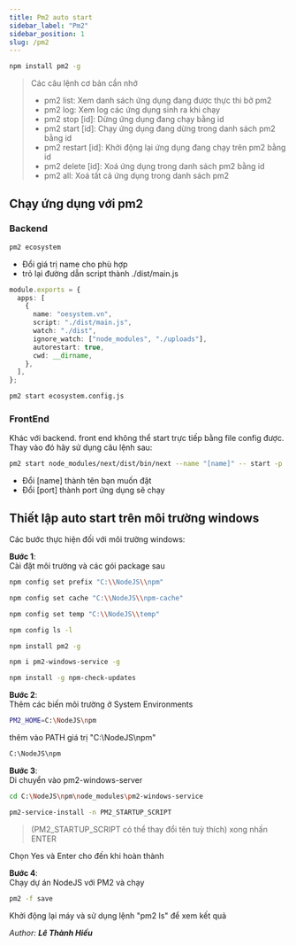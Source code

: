 ```yaml
---
title: Pm2 auto start
sidebar_label: "Pm2"
sidebar_position: 1
slug: /pm2
---
```


```bash title="Cài đặt Pm2 với cờ global"
npm install pm2 -g
```

> Các câu lệnh cơ bản cần nhớ
>
> - pm2 list: Xem danh sách ứng dụng đang được thực thi bở pm2
> - pm2 log: Xem log các ứng dụng sinh ra khi chạy
> - pm2 stop [id]: Dừng ứng dụng đang chạy bằng id
> - pm2 start [id]: Chạy ứng dụng đang dừng trong danh sách pm2 bằng id
> - pm2 restart [id]: Khởi động lại ứng dụng đang chạy trên pm2 bằng id
> - pm2 delete [id]: Xoá ứng dụng trong danh sách pm2 bằng id
> - pm2 all: Xoá tất cả ứng dụng trong danh sách pm2

## Chạy ứng dụng với pm2

### Backend

```bash title="Tạo file pm2 config bằng câu lệnh sau"
pm2 ecosystem
```

- Đổi giá trị name cho phù hợp
- trỏ lại đường dẫn script thành ./dist/main.js

```ts
module.exports = {
  apps: [
    {
      name: "oesystem.vn",
      script: "./dist/main.js",
      watch: "./dist",
      ignore_watch: ["node_modules", "./uploads"],
      autorestart: true,
      cwd: __dirname,
    },
  ],
};
```

```bash title="Khởi chạy pm2 bằng file config"
pm2 start ecosystem.config.js
```

### FrontEnd

Khác với backend. front end không thể start trực tiếp bằng file config được. Thay vào đó hãy sử dụng câu lệnh sau:

```bash
pm2 start node_modules/next/dist/bin/next --name "[name]" -- start -p [port]
```

- Đổi [name] thành tên bạn muốn đặt
- Đổi [port] thành port ứng dụng sẽ chạy

## Thiết lập auto start trên môi trường windows

Các bước thực hiện đối với môi trường windows:

**Bước 1**:  
Cài đặt môi trường và các gói package sau

```bash
npm config set prefix "C:\\NodeJS\\npm"
```

```bash
npm config set cache "C:\\NodeJS\\npm-cache"
```

```bash
npm config set temp "C:\\NodeJS\\temp"
```

```bash
npm config ls -l
```

```bash
npm install pm2 -g
```

```bash
npm i pm2-windows-service -g
```

```bash
npm install -g npm-check-updates
```

**Bước 2**:  
Thêm các biến môi trường ở System Environments

```bash
PM2_HOME=C:\NodeJS\npm
```

thêm vào PATH giá trị "C:\NodeJS\npm"

```bash
C:\NodeJS\npm
```

**Bước 3**:  
Di chuyển vào pm2-windows-server

```bash
cd C:\NodeJS\npm\node_modules\pm2-windows-service
```

```bash
pm2-service-install -n PM2_STARTUP_SCRIPT
```

> (PM2_STARTUP_SCRIPT có thể thay đổi tên tuỳ thích) xong nhấn ENTER

Chọn Yes và Enter cho đến khi hoàn thành

**Bước 4**:  
Chạy dự án NodeJS với PM2 và chạy

```bash
pm2 -f save
```

Khởi động lại máy và sử dụng lệnh "pm2 ls" để xem kết quả

<div class="text-right">

_Author: **Lê Thành Hiếu**_

</div>
